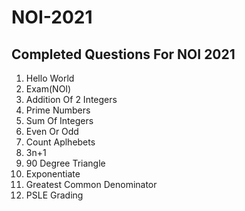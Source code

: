 # NOI-2021

## Completed Questions For NOI 2021

1. Hello World 
2. Exam(NOI)
3. Addition Of 2 Integers
4. Prime Numbers
5. Sum Of Integers
6. Even Or Odd
7. Count Aplhebets
8. 3n+1
9. 90 Degree Triangle
10. Exponentiate
11. Greatest Common Denominator 
12. PSLE Grading

